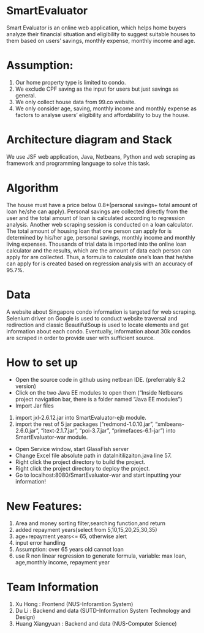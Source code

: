 # SmartEvaluator
Smart Evaluator is an online web application, which helps home buyers analyze their financial situation and eligibility to suggest suitable houses to them based on users’ savings, monthly expense, monthly income and age. 

# Assumption: 
1.	Our home property type is limited to condo.
2.	We exclude CPF saving as the input for users but just savings as general.
3.	We only collect house data from 99.co website.
4.	We only consider age, saving, monthly income and monthly expense as factors to analyse users’ eligibility and affordability to buy the house.

# Architecture diagram and Stack
We use JSF web application, Java, Netbeans, Python and web scraping as framework and programming language to solve this task.



# Algorithm
The house must have a price below 0.8*(personal savings+ total amount of loan he/she can apply). Personal savings are collected directly from the user and the total amount of loan is calculated according to regression analysis.
Another web scraping session is conducted on a loan calculator. The total amount of housing loan that one person can apply for is determined by his/her age, personal savings, monthly income and monthly living expenses. Thousands of trial data is imported into the online loan calculator and the results, which are the amount of data each person can apply for are collected. Thus, a formula to calculate one’s loan that he/she can apply for is created based on regression analysis with an accuracy of 95.7%.

# Data 
A website about Singapore condo information is targeted for web scraping. Selenium driver on Google is used to conduct website traversal and redirection and classic BeautifulSoup is used to locate elements and get information about each condo. Eventually, information about 30k condos are scraped in order to provide user with sufficient source.

# How to set up
-	Open the source code in github using netbean IDE. (preferrably 8.2 version)
-	Click on the two Java EE modules to open them (“Inside Netbeans project navigation bar, there is a folder named “Java EE modules”)
-	Import Jar files
1) import  jxl-2.6.12.jar into SmartEvaluator-ejb module.
2) import the rest of 5 jar packages (“redmond-1.0.10.jar”, “xmlbeans-2.6.0.jar”, “itext-2.1.7.jar”, “poi-3.7.jar”, “primefaces-6.1-jar”) into SmartEvaluator-war module.
-	Open Service window, start GlassFish server
-	Change Excel file absolute path in dataInitilizaiton.java line 57.
-	Right click the project directory to build the project.
-	Right click the project directory to deploy the project.
-	Go to localhost:8080/SmartEvaluator-war and start inputting your information!


# New Features:
1. Area and money sorting filter,searching function,and return
2. added repayment years(select from 5,10,15,20,25,30,35)
3. age+repayment years<= 65, otherwise alert
4. input error handling
5. Assumption: over 65 years old cannot loan
6. use R non linear regression to generate formula, variable: max loan, age,monthly income, repayment year 


# Team Information
1. Xu Hong : Frontend (NUS-Inforamtion System)
2. Du Li : Backend and data (SUTD-Information System Technology and Design)
3. Huang Xiangyuan : Backend and data (NUS-Computer Science)
